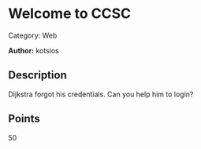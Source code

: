# Welcome to CCSC
Category: Web

**Author:** kotsios

## Description

Dijkstra forgot his credentials. Can you help him to login?

## Points
50



